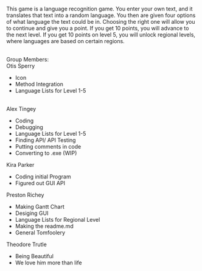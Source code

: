 <p>This game is a language recognition game. You enter your own text, and it translates that text into a random language. You then are given four options of what language the text could be in. Choosing the right one will allow you to continue and give you a point. If you get 10 points, you will advance to the next level. If you get 10 points on level 5, you will unlock regional levels, where languages are based on certain regions. </p>
<br>Group Members:<br>
Otis Sperry
<ul>
<li>Icon</li>
<li>Method Integration</li>
<li>Language Lists for Level 1-5</li>
</ul>
<br>
Alex Tingey
<ul>
<li>Coding</li>
<li>Debugging</li>
<li>Language Lists for Level 1-5</li>
<li>Finding API/ API Testing</li>
<li>Putting comments in code</li>
<li>Converting to .exe (WIP)</li>
</ul>
Kira Parker
<ul>
<li>Coding initial Program</li>
<li>Figured out GUI API</li>
</ul>
Preston Richey
<ul>
<li>Making Gantt Chart</li>
<li>Desiging GUI</li>
<li>Language Lists for Regional Level</li>
<li>Making the readme.md</li>
<li>General Tomfoolery</li>
</ul>
Theodore Trutle
<ul>
<li>Being Beautiful</li>
<li>We love him more than life</li>
</ul>
